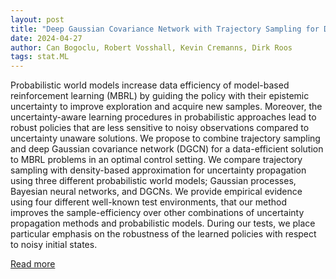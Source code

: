 ```yaml
---
layout: post
title: "Deep Gaussian Covariance Network with Trajectory Sampling for Data-Efficient Policy Search"
date: 2024-04-27
author: Can Bogoclu, Robert Vosshall, Kevin Cremanns, Dirk Roos
tags: stat.ML
---
```


Probabilistic world models increase data efficiency of model-based reinforcement learning (MBRL) by guiding the policy with their epistemic uncertainty to improve exploration and acquire new samples. Moreover, the uncertainty-aware learning procedures in probabilistic approaches lead to robust policies that are less sensitive to noisy observations compared to uncertainty unaware solutions. We propose to combine trajectory sampling and deep Gaussian covariance network (DGCN) for a data-efficient solution to MBRL problems in an optimal control setting. We compare trajectory sampling with density-based approximation for uncertainty propagation using three different probabilistic world models; Gaussian processes, Bayesian neural networks, and DGCNs. We provide empirical evidence using four different well-known test environments, that our method improves the sample-efficiency over other combinations of uncertainty propagation methods and probabilistic models. During our tests, we place particular emphasis on the robustness of the learned policies with respect to noisy initial states.

[Read more](https://arxiv.org/abs/2403.15908)
